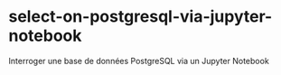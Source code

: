 # select-on-postgresql-via-jupyter-notebook
Interroger une base de données PostgreSQL via un Jupyter Notebook 
